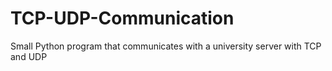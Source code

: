 # TCP-UDP-Communication
Small Python program that communicates with a university server with TCP and UDP
